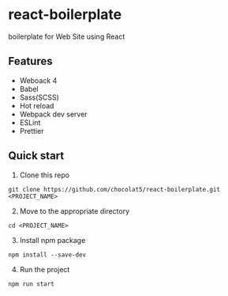 # react-boilerplate

boilerplate for Web Site using React


## Features

* Weboack 4
* Babel
* Sass(SCSS)
* Hot reload
* Webpack dev server
* ESLint
* Prettier


## Quick start

1. Clone this repo

```
git clone https://github.com/chocolat5/react-boilerplate.git <PROJECT_NAME>
```

2. Move to the appropriate directory

```
cd <PROJECT_NAME>
```

3. Install npm package

```
npm install --save-dev
```

4. Run the project

```
npm run start
```
